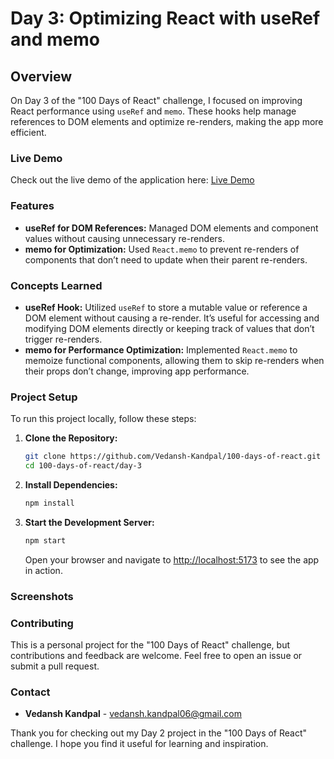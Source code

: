 # Day 3: Optimizing React with useRef and memo

## Overview

On Day 3 of the "100 Days of React" challenge, I focused on improving React performance using `useRef` and `memo`. These hooks help manage references to DOM elements and optimize re-renders, making the app more efficient.

### Live Demo

Check out the live demo of the application here: [Live Demo](https://100-days-of-react.vercel.app/)

### Features

- **useRef for DOM References:** Managed DOM elements and component values without causing unnecessary re-renders.
- **memo for Optimization:** Used `React.memo` to prevent re-renders of components that don’t need to update when their parent re-renders.

### Concepts Learned

- **useRef Hook:** Utilized `useRef` to store a mutable value or reference a DOM element without causing a re-render. It’s useful for accessing and modifying DOM elements directly or keeping track of values that don’t trigger re-renders.
- **memo for Performance Optimization:** Implemented `React.memo` to memoize functional components, allowing them to skip re-renders when their props don’t change, improving app performance.

### Project Setup

To run this project locally, follow these steps:

1. **Clone the Repository:**

   ```bash
   git clone https://github.com/Vedansh-Kandpal/100-days-of-react.git
   cd 100-days-of-react/day-3
   ```

2. **Install Dependencies:**

   ```bash
   npm install
   ```

3. **Start the Development Server:**

   ```bash
   npm start
   ```

   Open your browser and navigate to [http://localhost:5173](http://localhost:5173) to see the app in action.

### Screenshots

### Contributing

This is a personal project for the "100 Days of React" challenge, but contributions and feedback are welcome. Feel free to open an issue or submit a pull request.

### Contact

- **Vedansh Kandpal** - [vedansh.kandpal06@gmail.com](mailto:vedansh.kandpal06@gmail.com)

Thank you for checking out my Day 2 project in the "100 Days of React" challenge. I hope you find it useful for learning and inspiration.
